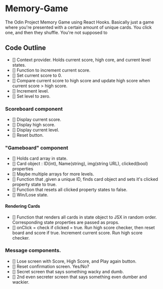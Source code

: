 # Memory-Game

The Odin Project Memory Game using React Hooks. Basically just a game where you're presented with a certain amount of unique cards. You click one, and then they shuffle. You're not supposed to

## Code Outline

- [] Context provider. Holds current score, high core, and current level states.
- [] Function to increment current score.
- [] Set current score to 0.
- [] Compare current score to high score and update high score when current score > high score.
- [] Increment level.
- [] Set level to zero.

### Scoreboard component

- [] Display current score.
- [] Display high score.
- [] Display current level.
- [] Reset button.

### "Gameboard" component

- [] Holds card array in state.
- [] Card object : ID(int), Name(string), img(string URL), clicked(bool) properties
- [] Maybe multiple arrays for more levels.
- [] Function that ,given a unique ID, finds card object and sets it's clicked property state to true.
- [] Function that resets all clicked property states to false.
- [] Win/Lose state.

#### Rendering Cards

- [] Function that renders all cards in state object to JSX in random order. Corresponding state properties are passed as props.
- [] onClick = check if clicked = true. Run high score checker, then reset board and score if true. Increment current score. Run high score checker.

### Message components.

- [] Lose screen with Score, High Score, and Play again button.
- [] Reset confirmation screen. Yes/No?
- [] Secret screen that says something wacky and dumb.
- [] 2nd even secreter screen that says something even dumber and wackier.
